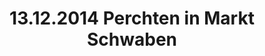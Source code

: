 ---
layout: photo_set
title: 13.12.2014 Perchten in Markt Schwaben
description: "Fotos vom 13.12.2014 Perchten in Markt Schwaben."

photos:
    set: 2014/marktschwaben/marktschwaben
    size: 10
---